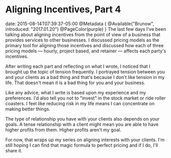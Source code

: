 # Aligning Incentives, Part 4
date: 2015-08-14T07:39:37-05:00
@Metadata {
  @Available("Brunow", introduced: "2017.01.20")
  @PageColor(purple)
}
The last few days I've been talking about aligning incentives from the point of view of a business that provides services to other businesses. I discussed pricing models as the primary tool for aligning those incentives and discussed how each of three pricing models &mdash; hourly, project based, and retainer &mdash; affects each party's incentives.

After writing each part and reflecting on what I wrote, I noticed that I brought up the topic of tension frequently. I portrayed tension between you and your clients as a bad thing and that's because I don't like tension in my life. That doesn't mean it is a bad thing for you and your business.

Like any advice, what I write is based upon my experience and my preferences. I'd also tell you not to "invest" in the stock market or ride roller coasters. I feel like reducing risk in my life means I can concentrate on making better things.

The type of relationship you have with your clients also depends on your goals. A tense relationship with a client might mean you are able to have higher profits from them. Higher profits aren't my goal.

For now, that wraps up my series on aligning interests with your clients. I'm still hoping I can find that magic formula to perfect pricing and if I do, I'll share it.
